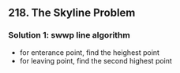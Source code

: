 ## 218. The Skyline Problem

### Solution 1: swwp line algorithm
- for enterance point, find the heighest point
- for leaving point, find the second highest point
